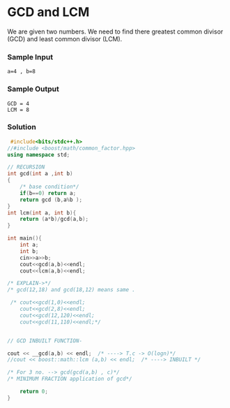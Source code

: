  # GCD and LCM
 
We are given two numbers. We need to find there greatest common divisor (GCD) and least common divisor (LCM).

### Sample Input
```
a=4 , b=8
```
### Sample Output
```
GCD = 4
LCM = 8
```

### Solution
```cpp
 #include<bits/stdc++.h>
//#include <boost/math/common_factor.hpp>
using namespace std;

// RECURSION 
int gcd(int a ,int b)
{
    /* base condition*/ 
    if(b==0) return a;
    return gcd (b,a%b );
}
int lcm(int a, int b){
    return (a*b)/gcd(a,b);
}

int main(){
    int a;
    int b;
    cin>>a>>b;
    cout<<gcd(a,b)<<endl;
    cout<<lcm(a,b)<<endl;

/* EXPLAIN->*/
/* gcd(12,18) and gcd(18,12) means same .

 /* cout<<gcd(1,0)<<endl;
    cout<<gcd(2,8)<<endl;
    cout<<gcd(12,120)<<endl;
    cout<<gcd(11,110)<<endl;*/


// GCD INBUILT FUNCTION-

cout << __gcd(a,b) << endl;  /* ----> T.c -> O(logn)*/
//cout << boost::math::lcm (a,b) << endl;  /* ----> INBUILT */

/* For 3 no. --> gcd(gcd(a,b) , c)*/
/* MINIMUM FRACTION application of gcd*/

    return 0;
}
```
